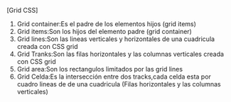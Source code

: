 [Grid CSS]

1. Grid container:Es el padre de los elementos hijos (grid items)
2. Grid items:Son los hijos del elemento padre (grid container)
3. Grid lines:Son las lineas verticales y horizontales de una cuadricula
   creada con CSS grid
4. Grid Tranks:Son las filas horizontales y las columnas verticales
   creada con CSS grid
5. Grid area:Son los rectangulos limitados por las grid lines
6. Grid Celda:Es la intersección entre dos tracks,cada celda esta por cuadro lineas de 
   de una cuadricula (Filas horizontales y las columnas verticales)
